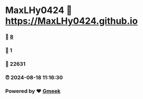 # MaxLHy0424 :link: https://MaxLHy0424.github.io 
### :page_facing_up: [8](https://MaxLHy0424.github.io/tag.html) 
### :speech_balloon: 1 
### :hibiscus: 22631 
### :alarm_clock: 2024-08-18 11:16:30 
### Powered by :heart: [Gmeek](https://github.com/Meekdai/Gmeek)
